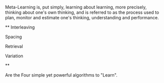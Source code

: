 Meta-Learning is, put simply, learning about learning, more precisely, thinking about one's own thinking, and is referred to as the process used to plan, monitor and estimate one's thinking, understanding and performance.

**
Interleaving

Spacing

Retrieval

Variation

**

 Are the Four simple yet powerful algorithms to "Learn".
